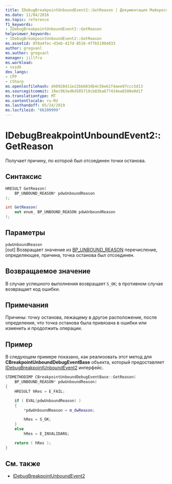 ```yaml
---
title: IDebugBreakpointUnboundEvent2::GetReason | Документация Майкрософт
ms.date: 11/04/2016
ms.topic: reference
f1_keywords:
- IDebugBreakpointUnboundEvent2::GetReason
helpviewer_keywords:
- IDebugBreakpointUnboundEvent2::GetReason
ms.assetid: 0f8a4fec-d3eb-417d-8516-4f7b51904033
author: gregvanl
ms.author: gregvanl
manager: jillfra
ms.workload:
- vssdk
dev_langs:
- CPP
- CSharp
ms.openlocfilehash: d48928411e22bb683db4c56e61f4aee97ccc5d13
ms.sourcegitcommit: 19ec963ed6d585719cb83ba677434ea6580e0d1f
ms.translationtype: MT
ms.contentlocale: ru-RU
ms.lasthandoff: 05/24/2019
ms.locfileid: "66209999"
---
```

# <a name="idebugbreakpointunboundevent2getreason"></a>IDebugBreakpointUnboundEvent2::GetReason
Получает причину, по которой был отсоединен точки останова.

## <a name="syntax"></a>Синтаксис

```cpp
HRESULT GetReason(
    BP_UNBOUND_REASON* pdwUnboundReason
);
```

```csharp
int GetReason(
    out enum_ BP_UNBOUND_REASON pdwUnboundReason
);
```

## <a name="parameters"></a>Параметры
`pdwUnboundReason`\
[out] Возвращает значение из [BP_UNBOUND_REASON](../../../extensibility/debugger/reference/bp-unbound-reason.md) перечисление, определяющее, причина, точка останова был отсоединен.

## <a name="return-value"></a>Возвращаемое значение
В случае успешного выполнения возвращает `S_OK`; в противном случае возвращает код ошибки.

## <a name="remarks"></a>Примечания
Причины: точку останова, лежащему в другое расположение, после определения, что точка останова была привязана в ошибки или изменить и продолжить операции.

## <a name="example"></a>Пример
В следующем примере показано, как реализовать этот метод для **CBreakpointUnboundDebugEventBase** объекта, который предоставляет [IDebugBreakpointUnboundEvent2](../../../extensibility/debugger/reference/idebugbreakpointunboundevent2.md) интерфейс.

```cpp
STDMETHODIMP CBreakpointUnboundDebugEventBase::GetReason(
    BP_UNBOUND_REASON* pdwUnboundReason)
{
    HRESULT hRes = E_FAIL;

    if ( EVAL(pdwUnboundReason) )
    {
        *pdwUnboundReason = m_dwReason;

        hRes = S_OK;
    }
    else
        hRes = E_INVALIDARG;

    return ( hRes );
}
```

## <a name="see-also"></a>См. также
- [IDebugBreakpointUnboundEvent2](../../../extensibility/debugger/reference/idebugbreakpointunboundevent2.md)
